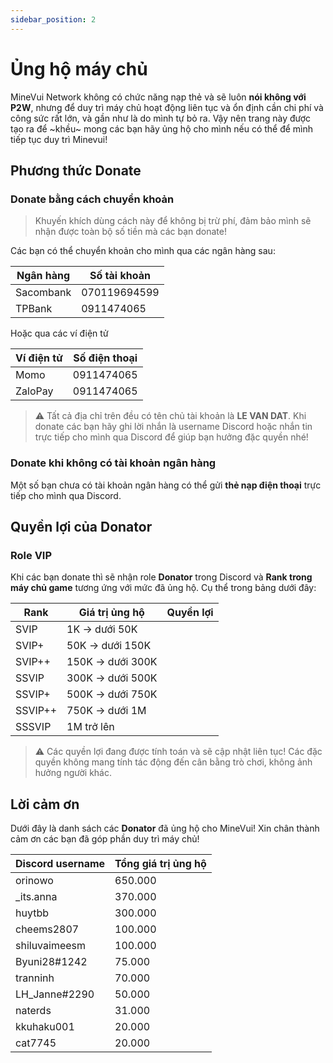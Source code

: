 ```yaml
---
sidebar_position: 2
---
```


# Ủng hộ máy chủ

MineVui Network không có chức năng nạp thẻ và sẽ luôn **nói không với P2W**, nhưng để duy trì máy chủ hoạt động liên tục và ổn định cần chi phí và công sức rất lớn, và gần như là do mình tự bỏ ra. Vậy nên trang này được tạo ra để ~khều~ mong các bạn hãy ủng hộ cho mình nếu có thể để mình tiếp tục duy trì Minevui!

## Phương thức Donate
### Donate bằng cách chuyển khoản

> Khuyến khích dùng cách này để không bị trừ phí, đảm bảo mình sẽ nhận được toàn bộ số tiền mà các bạn donate!

Các bạn có thể chuyển khoản cho mình qua các ngân hàng sau:

| **Ngân hàng** | **Số tài khoản** |
|---------------|------------------|
| Sacombank     | 070119694599     |
| TPBank        | 0911474065       |

Hoặc qua các ví điện tử

| **Ví điện tử** | **Số điện thoại** |
|----------------|-------------------|
| Momo           | 0911474065        |
| ZaloPay        | 0911474065        |

> :warning: Tất cả địa chỉ trên đều có tên chủ tài khoản là **LE VAN DAT**. Khi donate các bạn hãy ghi lời nhắn là username Discord hoặc nhắn tin trực tiếp cho mình qua Discord để giúp bạn hưởng đặc quyền nhé!

### Donate khi không có tài khoản ngân hàng

Một số bạn chưa có tài khoản ngân hàng có thể gửi **thẻ nạp điện thoại** trực tiếp cho mình qua Discord.

## Quyền lợi của Donator
### Role VIP

Khi các bạn donate thì sẽ nhận role **Donator** trong Discord và **Rank trong máy chủ game** tương ứng với mức đã ủng hộ. Cụ thể trong bảng dưới đây:

| **Rank** | **Giá trị ủng hộ** | **Quyền lợi** |
|----------|--------------------|---------------|
| SVIP     | 1K -> dưới 50K     |               |
| SVIP+    | 50K -> dưới 150K   |               |
| SVIP++   | 150K -> dưới 300K  |               |
| SSVIP    | 300K -> dưới 500K  |               |
| SSVIP+   | 500K -> dưới 750K  |               |
| SSVIP++  | 750K -> dưới 1M    |               |
| SSSVIP   | 1M trở lên         |               |

> :warning: Các quyền lợi đang được tính toán và sẽ cập nhật liên tục! Các đặc quyền không mang tính tác động đến cân bằng trò chơi, không ảnh hưởng người khác.

## Lời cảm ơn

Dưới đây là danh sách các **Donator** đã ủng hộ cho MineVui! Xin chân thành cảm ơn các bạn đã góp phần duy trì máy chủ!

| **Discord username** | **Tổng giá trị ủng hộ** |
|----------------------|-------------------------|
| orinowo              | 650.000                 |
| _its.anna            | 370.000                 |
| huytbb               | 300.000                 |
| cheems2807           | 100.000                 |
| shiluvaimeesm        | 100.000                 |
| Byuni28#1242         | 75.000                  |
| tranninh             | 70.000                  |
| LH_Janne#2290        | 50.000                  |
| naterds              | 31.000                  |
| kkuhaku001           | 20.000                  |
| cat7745              | 20.000                  |